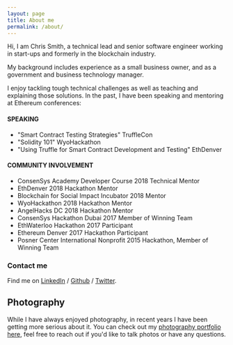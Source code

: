 ```yaml
---
layout: page
title: About me
permalink: /about/
---
```


Hi, I am Chris Smith, a technical lead and senior software engineer working in start-ups and formerly in the blockchain industry.  

My background includes experience as a small business owner, and as a government and business technology manager.

I enjoy tackling tough technical challenges as well as teaching and explaining those solutions. In the past, I have been speaking and mentoring at Ethereum conferences:

#### SPEAKING

* "Smart Contract Testing Strategies" TruffleCon
* "Solidity 101" WyoHackathon
* "Using Truffle for Smart Contract Development and Testing" EthDenver

#### COMMUNITY INVOLVEMENT

* ConsenSys Academy Developer Course 2018 Technical Mentor
* EthDenver 2018 Hackathon Mentor
* Blockchain for Social Impact Incubator 2018 Mentor
* WyoHackathon 2018 Hackathon Mentor
* AngelHacks DC 2018 Hackathon Mentor
* ConsenSys Hackathon Dubai 2017 Member of Winning Team
* EthWaterloo Hackathon 2017 Participant
* Ethereum Denver 2017 Hackathon Participant
* Posner Center International Nonprofit 2015 Hackathon, Member of Winning Team

### Contact me

Find me on [LinkedIn][linkedin] / [Github][github] / [Twitter][Twitter].

[github]: https://github.com/iamchrissmith
[linkedin]: https://www.linkedin.com/in/iamchrisryansmith/
[twitter]: https://twitter.com/iamchrissmith

## Photography

While I have always enjoyed photography, in recent years I have been getting more serious about it.  You can check out my <a href="https://photos.iamchrissmith.io">photography portfolio here</a>, feel free to reach out if you'd like to talk photos or have any questions.